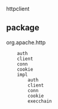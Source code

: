 httpclient
## package
org.apache.http
```
    auth
    client
    conn
    cookie
    impl
        auth
        client
        conn
        cookie
        execchain
```